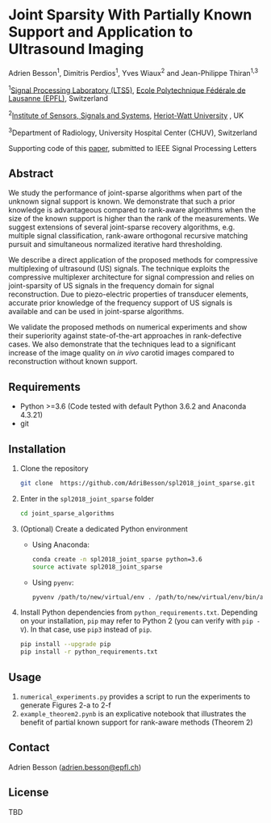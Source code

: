 # Joint Sparsity With Partially Known Support and Application to Ultrasound Imaging 
[Ecole Polytechnique Fédérale de Lausanne (EPFL)]: http://www.epfl.ch/
[Signal Processing Laboratory (LTS5)]: http://lts5www.epfl.ch
[Institute of Sensors, Signals and Systems]: https://www.hw.ac.uk/schools/engineering-physical-sciences/institutes/sensors-signals-systems/basp.htm
[Heriot-Watt University]:https://www.hw.ac.uk/
[paper]:https://infoscience.epfl.ch/record/229453/files/IUS2017_USSR_An_UltraSound_Sparse_Regularization_Framework.pdf

Adrien Besson<sup>1</sup>, Dimitris Perdios<sup>1</sup>, Yves Wiaux<sup>2</sup> and Jean-Philippe Thiran<sup>1,3</sup>

<sup>1</sup>[Signal Processing Laboratory (LTS5)], [Ecole Polytechnique Fédérale de Lausanne (EPFL)], Switzerland

<sup>2</sup>[Institute of Sensors, Signals and Systems], [Heriot-Watt University] , UK

<sup>3</sup>Department of Radiology, University Hospital Center (CHUV), Switzerland

Supporting code of this [paper], submitted to IEEE Signal Processing Letters

## Abstract
We study the performance of joint-sparse algorithms when part of the unknown signal support is known. 
We demonstrate that such a prior knowledge is advantageous compared to rank-aware algorithms when the size of the known support is higher than the rank of the measurements.
We suggest extensions of several joint-sparse recovery algorithms, e.g. multiple signal classification, rank-aware orthogonal recursive matching pursuit and simultaneous normalized iterative hard thresholding. 

We describe a direct application of the proposed methods for compressive multiplexing of ultrasound (US) signals. 
The technique exploits the compressive multiplexer architecture for signal compression and relies on joint-sparsity of US signals in the frequency domain for signal reconstruction.
Due to piezo-electric properties of transducer elements, accurate prior knowledge of the frequency support of US signals is available and can be used in joint-sparse algorithms.

We validate the proposed methods on numerical experiments and show their superiority against state-of-the-art approaches in rank-defective cases.
We also demonstrate that the techniques lead to a significant increase of the image quality on *in vivo* carotid images compared to reconstruction without known support.

## Requirements
  * Python >=3.6 (Code tested with default Python 3.6.2 and Anaconda 4.3.21) 
  * git

## Installation
1. Clone the repository

    ```bash
    git clone  https://github.com/AdriBesson/spl2018_joint_sparse.git
    ```

1. Enter in the `spl2018_joint_sparse` folder

    ```bash
    cd joint_sparse_algorithms
    ```
    
1. (Optional) Create a dedicated Python environment

    * Using Anaconda:

      ```bash
      conda create -n spl2018_joint_sparse python=3.6
      source activate spl2018_joint_sparse
      ```

    * Using `pyenv`:

      ```bash
      pyvenv /path/to/new/virtual/env . /path/to/new/virtual/env/bin/activate
      ```

1. Install Python dependencies from `python_requirements.txt`. Depending on your installation, `pip` may refer to Python 2 (you can verify with `pip -V`). In that case, use `pip3` instead of `pip`.

    ```bash
    pip install --upgrade pip
    pip install -r python_requirements.txt
    ```
    
## Usage
1. `numerical_experiments.py` provides a script to run the experiments to generate Figures 2-a to 2-f 
1. `example_theorem2.pynb` is an explicative notebook that illustrates the benefit of partial known support for rank-aware methods (Theorem 2)
        
## Contact
 Adrien Besson (adrien.besson@epfl.ch)
 
## License
TBD
